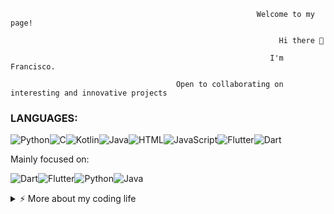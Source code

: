                                                           Welcome to my page!
 
                                                                Hi there 👋
 
                                                              I'm Francisco.
																																																					
                                         Open to collaborating on interesting and innovative projects
																																																				
                                                    
### LANGUAGES:

![Python](https://img.shields.io/badge/Python-306998?style=for-the-badge&logo=python&logoColor=FFD43B)![C](https://img.shields.io/badge/C-A8B9CC?style=for-the-badge&logo=c&logoColor=white)![Kotlin](https://img.shields.io/badge/Kotlin-7F52FF?style=for-the-badge&logo=kotlin&logoColor=white)![Java](https://img.shields.io/badge/Java-007396?style=for-the-badge&logo=java&logoColor=white)![HTML](https://img.shields.io/badge/HTML-E34F26?style=for-the-badge&logo=html5&logoColor=white)![JavaScript](https://img.shields.io/badge/JavaScript-F7DF1E?style=for-the-badge&logo=javascript&logoColor=black)![Flutter](https://img.shields.io/badge/Flutter-02569B?style=for-the-badge&logo=flutter&logoColor=white)![Dart](https://img.shields.io/badge/Dart-0175C2?style=for-the-badge&logo=dart&logoColor=white)


Mainly focused on:

![Dart](https://img.shields.io/badge/Dart-0175C2?style=for-the-badge&logo=dart&logoColor=white)![Flutter](https://img.shields.io/badge/Flutter-02569B?style=for-the-badge&logo=flutter&logoColor=white)![Python](https://img.shields.io/badge/Python-306998?style=for-the-badge&logo=python&logoColor=FFD43B)![Java](https://img.shields.io/badge/Java-007396?style=for-the-badge&logo=java&logoColor=white)

<details>
<summary>⚡️ More about my coding life</summary>
<br />

![Top Languages](https://github-readme-stats.vercel.app/api/top-langs/?username=NOG-NVG&layout=compact&hide=css,html&theme=midnight-purple)

</details>

